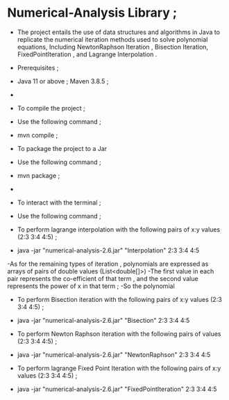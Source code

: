 # Numerical-Analysis Library  ;   

- The project entails the use of data structures and algorithms in Java to replicate the numerical iteration methods used to solve polynomial equations,
Including NewtonRaphson Iteration , Bisection Iteration, FixedPointIteration  , and Lagrange Interpolation .

- Prerequisites ; 
- Java 11 or above ; Maven 3.8.5  ;
- 
- To compile the project ; 
- Use the following command ; 
- mvn compile ;
- To package the project to a Jar
- Use the following command ;
- mvn package  ;
- 
- To interact with the terminal ;
- Use the following command ;
- To perform lagrange  interpolation with the following pairs of x:y values (2:3 3:4 4:5) ;
- java -jar "numerical-analysis-2.6.jar" "Interpolation" 2:3 3:4 4:5

-As for the remaining types of iteration , polynomials are expressed as arrays of pairs of double values (List<double[]>) 
-The first value in each pair represents the co-efficient of that term , and the second value represents the power of x in that term ;
-So the polynomial  
- To perform   Bisection iteration with the following pairs of x:y values (2:3 3:4 4:5) ;
- java -jar "numerical-analysis-2.6.jar" "Bisection" 2:3 3:4 4:5

 - To perform Newton Raphson iteration with the following pairs of  values (2:3 3:4 4:5) ;
- java -jar "numerical-analysis-2.6.jar" "NewtonRaphson" 2:3 3:4 4:5

 - To perform lagrange  Fixed Point Iteration with the following pairs of x:y values (2:3 3:4 4:5) ;
- java -jar "numerical-analysis-2.6.jar" "FixedPointIteration" 2:3 3:4 4:5
  
